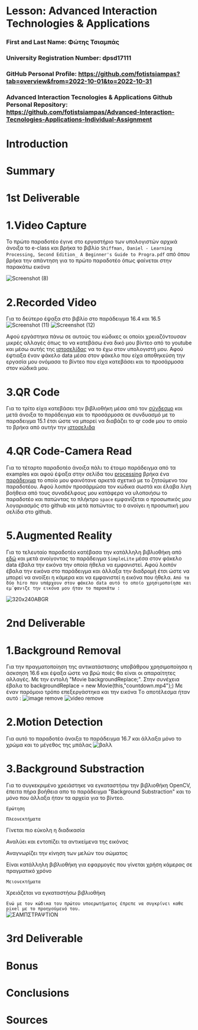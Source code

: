 # Lesson: Advanced Interaction Technologies & Applications

### First and Last Name: Φώτης Τσιαμπάς
### University Registration Number: dpsd17111
### GitHub Personal Profile: https://github.com/fotistsiampas?tab=overview&from=2022-10-01&to=2022-10-31
### Advanced Interaction Tecnologies & Applications Github Personal Repository: https://github.com/fotistsiampas/Advanced-Interaction-Tecnologies-Applications-Individual-Assignment

# Introduction

# Summary


# 1st Deliverable
# 1.Video Capture

Το πρώτο παραδοτέο έγινε στο εργαστήριο των υπολογιστών αρχικά άνοιξα το e-class και βρήκα το βιβλίο `Shiffman, Daniel - Learning Processing, Second Edition_ A Beginner's Guide to Progra.pdf` από όπου βρήκα την απάντηση για το πρώτο παραδοτέο όπως φαίνεται στην παρακάτω εικόνα 

![Screenshot (8)](https://user-images.githubusercontent.com/94792023/199829658-b8d74e88-6adc-45b1-b5d3-ffc1310ce749.png)

# 2.Recorded Video
Για το δεύτερο έψαξα στο βιβλίο στο παράδειγμα 16.4 και 16.5
![Screenshot (11)](https://user-images.githubusercontent.com/94792023/199832009-bf072334-bc82-4346-afb0-23fdf1617198.png)
![Screenshot (12)](https://user-images.githubusercontent.com/94792023/199832013-cc90cea1-d270-4123-a00f-e1c0da20cfed.png)

Αφού εργάστηκα πάνω σε αυτούς του κώδικες οι οποίοι χρειαζόντουσαν μικρές αλλαγές όπως το να κατεβάσω ένα δικό μου βίντεο από το youtube και μέσω αυτής της [ιστοσελίδας](https://y2mate.tools/en57ef) να το έχω στον υπολογιστή μου. Αφού έφτιαξα έναν φάκελο data μέσα στον φάκελο που είχα αποθηκεύση την εργασία μου ονόμασα το βίντεο που είχα κατεβάσει και το προσάρμοσα στον κώδικά μου.

# 3.QR Code 
Για το τρίτο είχα κατεβάσει την βιβλιοθήκη μέσα από τον [σύνδεσμο](https://shiffman.net/p5/qrcode-processing/) και μετά άνοιξα το παράδειγμα και το προσάρμοσα σε συνδυασμό με το παραδειγμα 15.1 έτσι ώστε να μπορεί να διαβάζει το qr code μου το οποίο το βρήκα από αυτήν την [ιστοσελιδα](https://www.the-qrcode-generator.com/) 

# 4.QR Code-Camera Read 
Για το τέταρτο παραδοτέο άνοιξα πάλι το έτοιμο παράδειγμα από τα examples και αφού έψαξα στην σελίδα του [processing](https://processing.org/) βρήκα ένα [παράδειγμα](https://processing.org/examples/embeddedlinks.html) το οποίο μου φαινότανε αρκετά σχετικό με το ζητούμενο του παραδοτέου. Αφού λοιπόν προσάρμώσα τον κώδικα σωστά και έλαβα λίγη βοήθεια από τους συναδέλφους μου κατάφερα να υλοποιήσω το παραδοτέο και πατώντας το πλήκτρο `space` εμφανίζεται ο προσωπικός μου λογαριασμός στο github και μετά πατώντας το `Ο` ανοίγει η προσωπική μου σελίδα στο github.

# 5.Augmented Reality
Για το τελευταίο παραδοτέο κατέβασα την κατάλληλη βιβλιοθήκη από [εδώ](https://github.com/nyatla/NyARToolkit-for-Processing/releases) και μετά ανοίγοντας το παράδειγμα `SimpleLite` μέσα στον φάκελο data έβαλα την εικόνα την οποία ήθελα να εμφανιστεί. Αφού λοιπόν έβαλα την εικόνα στο παράδειγμα και άλλαξα την διαδρομή έτσι ώστε να μπορεί να ανοίξει η κάμερα και να εμφανιστεί η εικόνα που ήθελα.
`Από τα δύο hiro που υπάρχουν στον φάκελο data αυτό το οποίο χρησιμοποίησα και εμ΄φανιζε την εικόνα μου ήταν το παρακάτω :`

![320x240ABGR](https://user-images.githubusercontent.com/94792023/200048981-1a65b990-cde3-4d97-a62e-cc2fa0f598c5.png)
# 2nd Deliverable
# 1.Background Removal
Για την πραγματοποίηση της αντικατάστασης υποβάθρου χρησιμοποίησα η άσκσηση 16.6 και έψαξα ώστε να βρώ ποιές θα είναι οι απαραίτητες αλλαγές.
Με την εντολή "Movie backgroundReplace;".
Στην συνέχεια έβαλα το backgroundReplace = new Movie(this,"countdown.mp4");) 
Με έναν παρόμοιο τρόπο επεξεργάστηκα και την εικόνα
Tο αποτέλεσμα ήταν αυτό :
![image remove](https://user-images.githubusercontent.com/94792023/207693166-5dc24cb3-8d95-4c0f-a43f-a12f74210b9e.png)
![video remove](https://user-images.githubusercontent.com/94792023/207693212-1e5b4890-8bb5-4e75-8eac-afbc32c4a174.png)

# 2.Motion Detection
Για αυτό το παραδοτέο άνοιξα το παράδειγμα 16.7 και άλλαξα μόνο το χρώμα και το μέγεθος της μπάλας
![βαλλ](https://user-images.githubusercontent.com/94792023/207695140-253d12ed-7cd6-4953-9e17-ef9c8a1bea4d.png)

# 3.Background Substraction
Για το συγκεκριμένο χρειάστηκε να εγκαταστήσω την βιβλιοθήκη OpenCV, έπειτα πήρα βοήθεια απο το παράδειγμα "Background Substraction" και το μόνο που άλλαξα ήταν τα αρχεία για το βίντεο.

`Ερώτηση`

`Πλεονεκτήματα`

Γίνεται πιο εύκολη η διαδικασία

Αναλύει και εντοπίζει τα αντικείμενα της εικόνας 

Αναγνωρίζει την κίνηση των μελών του σώματος

Είναι κατάλληλη βιβλιοθήκη για εφαρμογές που γίνεται χρήση κάμερας σε πραγματικό χρόνο

`Μειονεκτήματα`

 Χρειάζεται να εγκαταστήσω βιβλιοθήκη
 
  `Ενώ με τον κώδικα του πρώτου υποερωτήματος έπρεπε να συγκρίνει καθε pixel με το προηγούμενό του.`  
![ΣΑΜΠΣΤΡΑΨΤΙΟΝ](https://user-images.githubusercontent.com/94792023/207701190-f1b6a5bf-94eb-42f7-8b9f-1cea155446b5.png)



# 3rd Deliverable 


# Bonus 


# Conclusions


# Sources






